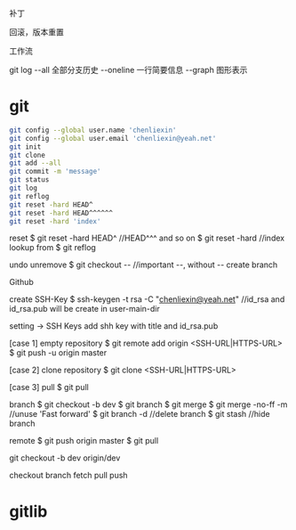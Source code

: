 
补丁

回滚，版本重置

工作流


git log
    --all     全部分支历史
    --oneline 一行简要信息
    --graph   图形表示




# git

```bash
git config --global user.name 'chenliexin'
git config --global user.email 'chenliexin@yeah.net'
git init
git clone
git add --all
git commit -m 'message'
git status
git log
git reflog
git reset -hard HEAD^
git reset -hard HEAD^^^^^^
git reset -hard 'index'

```


reset
$ git reset -hard HEAD^ //HEAD^^^ and so on
$ git reset -hard <index> //index lookup from $ git reflog

undo unremove
$ git checkout -- <path> //important --, without -- create branch

Github 

create SSH-Key
$ ssh-keygen -t rsa -C "chenliexin@yeah.net"
//id_rsa and id_rsa.pub will be create in user-main-dir

setting -> SSH Keys
add shh key with title and id_rsa.pub

[case 1] empty repository
$ git remote add origin <SSH-URL|HTTPS-URL>
$ git push -u origin master

[case 2] clone repository
$ git clone <SSH-URL|HTTPS-URL>

[case 3] pull
$ git pull

branch
$ git checkout -b dev
$ git branch
$ git merge <branch-name>
$ git merge -no-ff -m //unuse 'Fast forward'
$ git branch -d <branch-name> //delete branch
$ git stash //hide branch

remote
$ git push origin master
$ git pull

git checkout -b dev origin/dev



checkout
branch
fetch
pull
push



# gitlib
